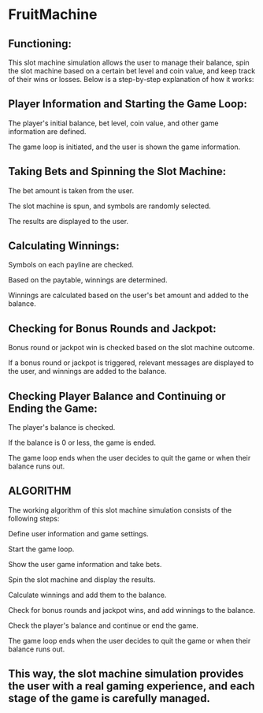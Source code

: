 # FruitMachine



Functioning:
---------------------------------------------

This slot machine simulation allows the user to manage their balance, spin the slot machine based on a certain bet level and coin value, and keep track of their wins or losses. Below is a step-by-step explanation of how it works:



Player Information and Starting the Game Loop:
----------------------------------------------

The player's initial balance, bet level, coin value, and other game information are defined.

The game loop is initiated, and the user is shown the game information.



Taking Bets and Spinning the Slot Machine:
---------------------------------------------

The bet amount is taken from the user.

The slot machine is spun, and symbols are randomly selected.

The results are displayed to the user.



Calculating Winnings:
---------------------------------------------

Symbols on each payline are checked.

Based on the paytable, winnings are determined.

Winnings are calculated based on the user's bet amount and added to the balance.




Checking for Bonus Rounds and Jackpot:
---------------------------------------------

Bonus round or jackpot win is checked based on the slot machine outcome.

If a bonus round or jackpot is triggered, relevant messages are displayed to the user, and winnings are added to the balance.




Checking Player Balance and Continuing or Ending the Game:
---------------------------------------------

The player's balance is checked.

If the balance is 0 or less, the game is ended.

The game loop ends when the user decides to quit the game or when their balance runs out.




ALGORITHM
----------

The working algorithm of this slot machine simulation consists of the following steps:

Define user information and game settings.

Start the game loop.

Show the user game information and take bets.

Spin the slot machine and display the results.

Calculate winnings and add them to the balance.

Check for bonus rounds and jackpot wins, and add winnings to the balance.

Check the player's balance and continue or end the game.

The game loop ends when the user decides to quit the game or when their balance runs out.





This way, the slot machine simulation provides the user with a real gaming experience, and each stage of the game is carefully managed.
---------------------------------------------
